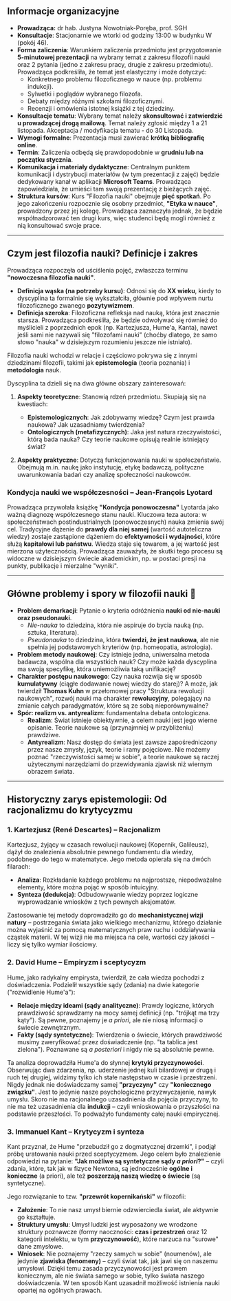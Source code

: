 ## Informacje organizacyjne

* **Prowadząca:** dr hab. Justyna Nowotniak-Poręba, prof. SGH
* **Konsultacje**: Stacjonarnie we wtorki od godziny 13:00 w budynku W (pokój 46).
* **Forma zaliczenia**: Warunkiem zaliczenia przedmiotu jest przygotowanie **5-minutowej prezentacji** na wybrany temat z zakresu filozofii nauki oraz 2 pytania (jedno z zakresu pracy, drugie z zakresu przedmiotu). Prowadząca podkreśliła, że temat jest elastyczny i może dotyczyć:
    * Konkretnego problemu filozoficznego w nauce (np. problemu indukcji).
    * Sylwetki i poglądów wybranego filozofa.
    * Debaty między różnymi szkołami filozoficznymi.
    * Recenzji i omówienia istotnej książki z tej dziedziny.
* **Konsultacje tematu**: Wybrany temat należy **skonsultować i zatwierdzić u prowadzącej drogą mailową**. Temat należy zgłosić między 1 a 21 listopada. Akceptacja / modyfikacja tematu - do 30 Listopada.
* **Wymogi formalne**: Prezentacja musi zawierać **krótką bibliografię online**.
* **Termin**: Zaliczenia odbędą się prawdopodobnie w **grudniu lub na początku stycznia**.
* **Komunikacja i materiały dydaktyczne**: Centralnym punktem komunikacji i dystrybucji materiałów (w tym prezentacji z zajęć) będzie dedykowany kanał w aplikacji **Microsoft Teams**. Prowadząca zapowiedziała, że umieści tam swoją prezentację z bieżących zajęć.
* **Struktura kursów**: Kurs "Filozofia nauki" obejmuje **pięć spotkań**. Po jego zakończeniu rozpocznie się osobny przedmiot, **"Etyka w nauce"**, prowadzony przez jej kolegę. Prowadząca zaznaczyła jednak, że będzie współnadzorować ten drugi kurs, więc studenci będą mogli również z nią konsultować swoje prace.

---

## Czym jest filozofia nauki? Definicje i zakres

Prowadząca rozpoczęła od uściślenia pojęć, zwłaszcza terminu **"nowoczesna filozofia nauki"**.

* **Definicja wąska (na potrzeby kursu)**: Odnosi się do **XX wieku**, kiedy to dyscyplina ta formalnie się wykształciła, głównie pod wpływem nurtu filozoficznego zwanego **pozytywizmem**.
* **Definicja szeroka**: Filozoficzna refleksja nad nauką, która jest znacznie starsza. Prowadząca podkreśliła, że będzie odwoływać się również do myślicieli z poprzednich epok (np. Kartezjusza, Hume'a, Kanta), nawet jeśli sami nie nazywali się "filozofami nauki" (choćby dlatego, że samo słowo "nauka" w dzisiejszym rozumieniu jeszcze nie istniało).

Filozofia nauki wchodzi w relacje i częściowo pokrywa się z innymi dziedzinami filozofii, takimi jak **epistemologia** (teoria poznania) i **metodologia** nauk.

Dyscyplina ta dzieli się na dwa główne obszary zainteresowań:

1.  **Aspekty teoretyczne**: Stanowią rdzeń przedmiotu. Skupiają się na kwestiach:
    * **Epistemologicznych**: Jak zdobywamy wiedzę? Czym jest prawda naukowa? Jak uzasadniamy twierdzenia?
    * **Ontologicznych (metafizycznych)**: Jaka jest natura rzeczywistości, którą bada nauka? Czy teorie naukowe opisują realnie istniejący świat?

2.  **Aspekty praktyczne**: Dotyczą funkcjonowania nauki w społeczeństwie. Obejmują m.in. naukę jako instytucję, etykę badawczą, polityczne uwarunkowania badań czy analizę społeczności naukowców.

### Kondycja nauki we współczesności – Jean-François Lyotard

Prowadząca przywołała książkę **"Kondycja ponowoczesna"** Lyotarda jako ważną diagnozę współczesnego stanu nauki. Kluczowa teza autora: w społeczeństwach postindustrialnych (ponowoczesnych) nauka zmienia swój cel. Tradycyjne dążenie do **prawdy dla niej samej** (wartość autoteliczna wiedzy) zostaje zastąpione dążeniem do **efektywności i wydajności**, które służą **kapitałowi lub państwu**. Wiedza staje się towarem, a jej wartość jest mierzona użytecznością. Prowadząca zauważyła, że skutki tego procesu są widoczne w dzisiejszym świecie akademickim, np. w postaci presji na punkty, publikacje i mierzalne "wyniki".

---

## Główne problemy i spory w filozofii nauki 🧐

* **Problem demarkacji**: Pytanie o kryteria odróżnienia **nauki od nie-nauki oraz pseudonauki**.
    * *Nie-nauka* to dziedzina, która nie aspiruje do bycia nauką (np. sztuka, literatura).
    * *Pseudonauka* to dziedzina, która **twierdzi, że jest naukowa**, ale nie spełnia jej podstawowych kryteriów (np. homeopatia, astrologia).
* **Problem metody naukowej**: Czy istnieje jedna, uniwersalna metoda badawcza, wspólna dla wszystkich nauk? Czy może każda dyscyplina ma swoją specyfikę, która uniemożliwia taką unifikację?
* **Charakter postępu naukowego**: Czy nauka rozwija się w sposób **kumulatywny** (ciągłe dodawanie nowej wiedzy do starej)? A może, jak twierdził **Thomas Kuhn** w przełomowej pracy "Struktura rewolucji naukowych", rozwój nauki ma charakter **rewolucyjny**, polegający na zmianie całych paradygmatów, które są ze sobą nieporównywalne?
* **Spór: realizm vs. antyrealizm**: fundamentalna debata ontologiczna.
    * **Realizm**: Świat istnieje obiektywnie, a celem nauki jest jego wierne opisanie. Teorie naukowe są (przynajmniej w przybliżeniu) prawdziwe.
    * **Antyrealizm**: Nasz dostęp do świata jest zawsze zapośredniczony przez nasze zmysły, język, teorie i ramy pojęciowe. Nie możemy poznać "rzeczywistości samej w sobie", a teorie naukowe są raczej użytecznymi narzędziami do przewidywania zjawisk niż wiernym obrazem świata.

---

## Historyczny zarys epistemologii: Od racjonalizmu do krytycyzmu

### 1. Kartezjusz (René Descartes) – Racjonalizm

Kartezjusz, żyjący w czasach rewolucji naukowej (Kopernik, Galileusz), dążył do znalezienia absolutnie pewnego fundamentu dla wiedzy, podobnego do tego w matematyce. Jego metoda opierała się na dwóch filarach:

* **Analiza**: Rozkładanie każdego problemu na najprostsze, niepodważalne elementy, które można pojąć w sposób intuicyjny.
* **Synteza (dedukcja)**: Odbudowywanie wiedzy poprzez logiczne wyprowadzanie wniosków z tych pewnych aksjomatów.

Zastosowanie tej metody doprowadziło go do **mechanistycznej wizji natury** – postrzegania świata jako wielkiego mechanizmu, którego działanie można wyjaśnić za pomocą matematycznych praw ruchu i oddziaływania cząstek materii. W tej wizji nie ma miejsca na cele, wartości czy jakości – liczy się tylko wymiar ilościowy.

### 2. David Hume – Empiryzm i sceptycyzm

Hume, jako radykalny empirysta, twierdził, że cała wiedza pochodzi z doświadczenia. Podzielił wszystkie sądy (zdania) na dwie kategorie ("rozwidlenie Hume'a"):

* **Relacje między ideami (sądy analityczne)**: Prawdy logiczne, których prawdziwość sprawdzamy na mocy samej definicji (np. "trójkąt ma trzy kąty"). Są pewne, poznajemy je *a priori*, ale nie niosą informacji o świecie zewnętrznym.
* **Fakty (sądy syntetyczne)**: Twierdzenia o świecie, których prawdziwość musimy zweryfikować przez doświadczenie (np. "ta tablica jest zielona"). Poznawane są *a posteriori* i nigdy nie są absolutnie pewne.

Ta analiza doprowadziła Hume'a do słynnej **krytyki przyczynowości**. Obserwując dwa zdarzenia, np. uderzenie jednej kuli bilardowej w drugą i ruch tej drugiej, widzimy tylko ich stałe następstwo w czasie i przestrzeni. Nigdy jednak nie doświadczamy samej **"przyczyny"** czy **"koniecznego związku"**. Jest to jedynie nasze psychologiczne przyzwyczajenie, nawyk umysłu. Skoro nie ma racjonalnego uzasadnienia dla pojęcia przyczyny, to nie ma też uzasadnienia dla **indukcji** – czyli wnioskowania o przyszłości na podstawie przeszłości. To podważyło fundamenty całej nauki empirycznej.

### 3. Immanuel Kant – Krytycyzm i synteza

Kant przyznał, że Hume "przebudził go z dogmatycznej drzemki", i podjął próbę uratowania nauki przed sceptycyzmem. Jego celem było znalezienie odpowiedzi na pytanie: **"Jak możliwe są syntetyczne sądy *a priori*?"** – czyli zdania, które, tak jak w fizyce Newtona, są jednocześnie **ogólne i konieczne** (a priori), ale też **poszerzają naszą wiedzę o świecie** (są syntetyczne).

Jego rozwiązanie to tzw. **"przewrót kopernikański"** w filozofii:

* **Założenie**: To nie nasz umysł biernie odzwierciedla świat, ale aktywnie go kształtuje.
* **Struktury umysłu**: Umysł ludzki jest wyposażony we wrodzone struktury poznawcze (formy naoczności: **czas i przestrzeń** oraz 12 kategorii intelektu, w tym **przyczynowość**), które narzuca na "surowe" dane zmysłowe.
* **Wniosek**: Nie poznajemy "rzeczy samych w sobie" (noumenów), ale jedynie **zjawiska (fenomeny)** – czyli świat tak, jak jawi się on naszemu umysłowi. Dzięki temu zasada przyczynowości jest prawem koniecznym, ale nie świata samego w sobie, tylko świata naszego doświadczenia. W ten sposób Kant uzasadnił możliwość istnienia nauki opartej na ogólnych prawach.